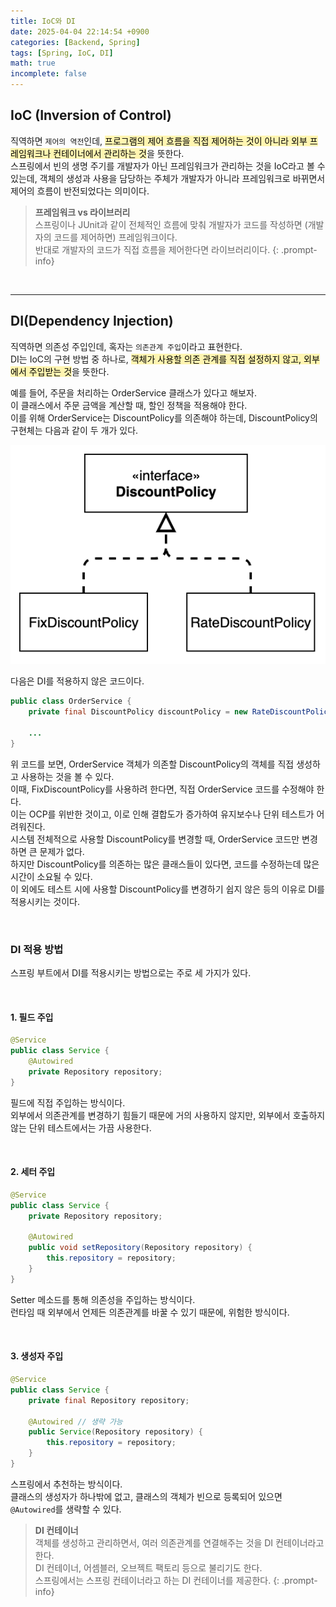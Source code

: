 ```yaml
---
title: IoC와 DI
date: 2025-04-04 22:14:54 +0900
categories: [Backend, Spring]
tags: [Spring, IoC, DI]
math: true
incomplete: false
---
```


## **IoC (Inversion of Control)**
직역하면 `제어의 역전`인데, <mark style='background-color: #fff5b1'>프로그램의 제어 흐름을 직접 제어하는 것이 아니라 외부 프레임워크나 컨테이너에서 관리하는 것</mark>을 뜻한다.  
스프링에서 빈의 생명 주기를 개발자가 아닌 프레임워크가 관리하는 것을 IoC라고 볼 수 있는데, 객체의 생성과 사용을 담당하는 주체가 개발자가 아니라 프레임워크로 바뀌면서 제어의 흐름이 반전되었다는 의미이다.

> **프레임워크 vs 라이브러리**  
> 스프링이나 JUnit과 같이 전체적인 흐름에 맞춰 개발자가 코드를 작성하면 (개발자의 코드를 제어하면) 프레임워크이다.  
> 반대로 개발자의 코드가 직접 흐름을 제어한다면 라이브러리이다.
{: .prompt-info}

<br>

---
## **DI(Dependency Injection)**
직역하면 의존성 주입인데, 혹자는 `의존관계 주입`이라고 표현한다.  
DI는 IoC의 구현 방법 중 하나로, <mark style='background-color: #fff5b1'>객체가 사용할 의존 관계를 직접 설정하지 않고, 외부에서 주입받는 것</mark>을 뜻한다.

예를 들어, 주문을 처리하는 OrderService 클래스가 있다고 해보자.  
이 클래스에서 주문 금액을 계산할 때, 할인 정책을 적용해야 한다.  
이를 위해 OrderService는 DiscountPolicy를 의존해야 하는데, DiscountPolicy의 구현체는 다음과 같이 두 개가 있다.  

![](/imgs/IoC_DI_1.png)

다음은 DI를 적용하지 않은 코드이다.

```java
public class OrderService {
    private final DiscountPolicy discountPolicy = new RateDiscountPolicy();

    ...
}
```

위 코드를 보면, OrderService 객체가 의존할 DiscountPolicy의 객체를 직접 생성하고 사용하는 것을 볼 수 있다.  
이때, FixDiscountPolicy를 사용하려 한다면, 직접 OrderService 코드를 수정해야 한다.  
이는 OCP를 위반한 것이고, 이로 인해 결합도가 증가하여 유지보수나 단위 테스트가 어려워진다.  
시스템 전체적으로 사용할 DiscountPolicy를 변경할 때, OrderService 코드만 변경하면 큰 문제가 없다.  
하지만 DiscountPolicy를 의존하는 많은 클래스들이 있다면, 코드를 수정하는데 많은 시간이 소요될 수 있다.  
이 외에도 테스트 시에 사용할 DiscountPolicy를 변경하기 쉽지 않은 등의 이유로 DI를 적용시키는 것이다.  

<br>

### **DI 적용 방법**
스프링 부트에서 DI를 적용시키는 방법으로는 주로 세 가지가 있다.  

<br>

#### **1. 필드 주입**

```java
@Service
public class Service {
    @Autowired
    private Repository repository;
}
```

필드에 직접 주입하는 방식이다.  
외부에서 의존관계를 변경하기 힘들기 때문에 거의 사용하지 않지만, 외부에서 호출하지 않는 단위 테스트에서는 가끔 사용한다.  

<br>

#### **2. 세터 주입**

```java
@Service
public class Service {
    private Repository repository;
    
    @Autowired
    public void setRepository(Repository repository) {
        this.repository = repository;
    }
}
```

Setter 메소드를 통해 의존성을 주입하는 방식이다.  
런타임 때 외부에서 언제든 의존관계를 바꿀 수 있기 때문에, 위험한 방식이다.  

<br>

#### **3. 생성자 주입**

```java
@Service
public class Service {
    private final Repository repository;
    
    @Autowired // 생략 가능
    public Service(Repository repository) {
        this.repository = repository;
    }
}
```

스프링에서 추천하는 방식이다.  
클래스의 생성자가 하나밖에 없고, 클래스의 객체가 빈으로 등록되어 있으면 `@Autowired`를 생략할 수 있다.  

> **DI 컨테이너**  
> 객체를 생성하고 관리하면서, 여러 의존관계를 연결해주는 것을 DI 컨테이너라고 한다.  
> DI 컨테이너, 어셈블러, 오브젝트 팩토리 등으로 불리기도 한다.  
> 스프링에서는 스프링 컨테이너라고 하는 DI 컨테이너를 제공한다.
{: .prompt-info}
